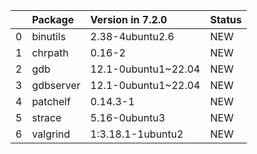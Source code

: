 <!-- markdown-link-check-disable -->

|    | Package   | Version in 7.2.0    | Status   |
|---:|:----------|:--------------------|:---------|
|  0 | binutils  | 2.38-4ubuntu2.6     | NEW      |
|  1 | chrpath   | 0.16-2              | NEW      |
|  2 | gdb       | 12.1-0ubuntu1~22.04 | NEW      |
|  3 | gdbserver | 12.1-0ubuntu1~22.04 | NEW      |
|  4 | patchelf  | 0.14.3-1            | NEW      |
|  5 | strace    | 5.16-0ubuntu3       | NEW      |
|  6 | valgrind  | 1:3.18.1-1ubuntu2   | NEW      |